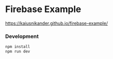 # Firebase Example

https://kaiusnikander.github.io/firebase-example/

### Development

```sh
npm install
npm run dev
```
